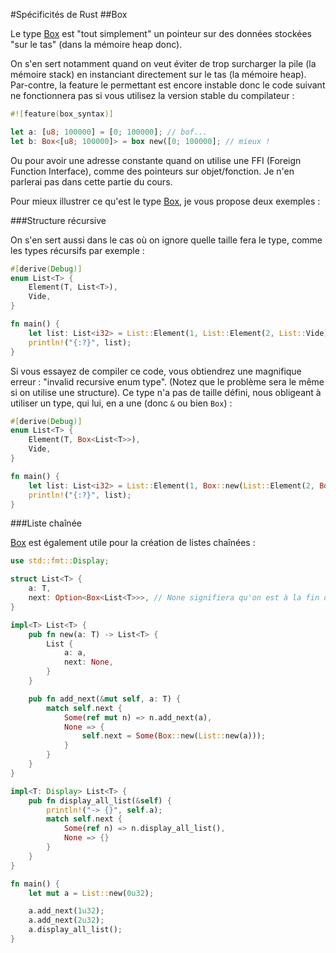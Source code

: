 #Spécificités de Rust
##Box

Le type [Box](https://doc.rust-lang.org/stable/std/boxed/struct.Box.html) est "tout simplement" un pointeur sur des données stockées "sur le tas" (dans la mémoire heap donc).

On s'en sert notamment quand on veut éviter de trop surcharger la pile (la mémoire stack) en instanciant directement sur le tas (la mémoire heap). Par-contre, la feature le permettant est encore instable donc le code suivant ne fonctionnera pas si vous utilisez la version stable du compilateur :

```Rust
#![feature(box_syntax)]

let a: [u8; 100000] = [0; 100000]; // bof...
let b: Box<[u8; 100000]> = box new([0; 100000]; // mieux !
```

Ou pour avoir une adresse constante quand on utilise une FFI (Foreign Function Interface), comme des pointeurs sur objet/fonction. Je n'en parlerai pas dans cette partie du cours.

Pour mieux illustrer ce qu'est le type [Box](https://doc.rust-lang.org/stable/std/boxed/struct.Box.html), je vous propose deux exemples :

###Structure récursive

On s'en sert aussi dans le cas où on ignore quelle taille fera le type, comme les types récursifs par exemple :

```Rust
#[derive(Debug)]
enum List<T> {
    Element(T, List<T>),
    Vide,
}

fn main() {
    let list: List<i32> = List::Element(1, List::Element(2, List::Vide));
    println!("{:?}", list);
}
```

Si vous essayez de compiler ce code, vous obtiendrez une magnifique erreur : "invalid recursive enum type". (Notez que le problème sera le même si on utilise une structure). Ce type n'a pas de taille défini, nous obligeant à utiliser un type, qui lui, en a une (donc `&` ou bien `Box`) :

```Rust
#[derive(Debug)]
enum List<T> {
    Element(T, Box<List<T>>),
    Vide,
}

fn main() {
    let list: List<i32> = List::Element(1, Box::new(List::Element(2, Box::new(List::Vide))));
    println!("{:?}", list);
}
```

###Liste chaînée

[Box](https://doc.rust-lang.org/stable/std/boxed/struct.Box.html) est également utile pour la création de listes chaînées :

```Rust
use std::fmt::Display;

struct List<T> {
    a: T,
    next: Option<Box<List<T>>>, // None signifiera qu'on est à la fin de la chaîne
}

impl<T> List<T> {
    pub fn new(a: T) -> List<T> {
        List {
            a: a,
            next: None,
        }
    }

    pub fn add_next(&mut self, a: T) {
        match self.next {
            Some(ref mut n) => n.add_next(a),
            None => {
                self.next = Some(Box::new(List::new(a)));
            }
        }
    }
}

impl<T: Display> List<T> {
    pub fn display_all_list(&self) {
        println!("-> {}", self.a);
        match self.next {
            Some(ref n) => n.display_all_list(),
            None => {}
        }
    }
}

fn main() {
    let mut a = List::new(0u32);

    a.add_next(1u32);
    a.add_next(2u32);
    a.display_all_list();
}
```
